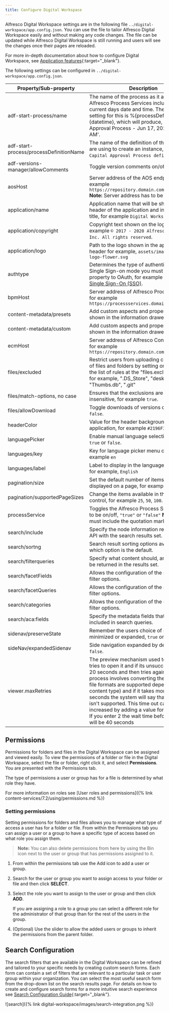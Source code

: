 ```yaml
---
title: Configure Digital Workspace
---
```


Alfresco Digital Workspace settings are in the following file `../digital-workspace/app.config.json`. You can use the file to tailor Alfresco Digital Workspace easily and without making any code changes. The file can be updated while Alfresco Digital Workspace is still running and users will see the changes once their pages are reloaded.

For more in-depth documentation about how to configure Digital Workspace, see [Application features](https://alfresco-content-app.netlify.com/#/features/){:target="_blank"}.

The following settings can be configured in `../digital-workspace/app.config.json`.

| Property/Sub-property | Description |
| --------  | ----------- |
| adf-start-process/name | The name of the process as it appears in Alfresco Process Services including the current days date and time. The default setting for this is %{processDefinition} - %{datetime}, which will produce, 'Capital Approval Process - Jun 17, 2020, 11:02:07 AM'.|
| adf-start-process/processDefinitionName | The name of the definition of the process you are using to create an instance, for example `Capital Approval Process definition`.|
| adf-versions-manager/allowComments | Toggle version comments on/off.|
| aosHost | Server address of the AOS endpoint, for example `https://repository.domain.com/alfresco/aos` **Note:** Server address has to be https.|
| application/name | Application name that will be shown in the header of the application and in the page/tab title, for example `Digital Workspace`|
| application/copyright | Copyright text shown on the login page, for example `© 2017 - 2020 Alfresco Software, Inc. All rights reserved`.|
| application/logo | Path to the logo shown in the application header for example, `assets/images/alfresco-logo-flower.svg`|
| authtype | Determines the type of authentication. To use Single Sign-on mode you must change this property to OAuth, for example `basic`. See [Single Sign-On (SSO)](https://www.alfresco.com/abn/adf/docs/core/components/login.component/#single-sign-on-sso).|
| bpmHost | Server address of Alfresco Process Services, for example `https://processservices.domain.com:port`|
| content-metadata/presets | Add custom aspects and properties to be shown in the information drawer. |
| content-metadata/custom | Add custom aspects and properties to be shown in the information drawer. |
| ecmHost | Server address of Alfresco Content Services, for example `https://repository.domain.com:port` |
| files/excluded | Restrict users from uploading certain types of files and folders by setting or extending the list of rules at the "files.excluded" path for example, ".DS_Store", "desktop.ini", "Thumbs.db", ".git" | |
| files/match-options, no case | Ensures that the exclusions are case insensitive, for example `true`. |
| files/allowDownload |Toggle downloads of versions on/off, `true` or `false`.|
| headerColor | Value for the header background color of the application, for example `#2196F3` |
| languagePicker | Enable manual language selection menu, `true` or `false`.|
| languages/key | Key for language picker menu options, for example  `en` |
| languages/label | Label to display in the language picker menu, for example, `English`|
| pagination/size | Set the default number of items to be displayed on a page, for example `25` |
| pagination/supportedPageSizes | Change the items available in the pagination control, for example `25`, `50`, `100`. |
| processService | Toggles the Alfresco Process Services plugin to be on/off, `"true"` or `"false"` **Note:** You must include the quotation marks. |
| search/include | Specify the node information returned by the API with the search results set. |
| search/sortng | Search result sorting options available, and which option is the default.|
| search/filterqueries | Specify what content should, and shouldn’t be returned in the results set.|
| search/facetFields | Allows the configuration of the search results filter options.|
| search/facetQueries | Allows the configuration of the search results filter options.|
| search/categories | Allows the configuration of the search results filter options.|
| search/aca:fields | Specify the metadata fields that will be included in search queries.|
| sidenav/preserveState | Remember the users choice of sidenav minimized or expanded, `true` or `false`.|
| sideNav/expandedSidenav | Side navigation expanded by default, `true` or `false`.|
| viewer.maxRetries | The preview mechanism used to view a file tries to open it and if its unsuccessful it waits 20 seconds and then tries again. The process involves converting the file (multiple file formats are supported depending on content type) and if it takes more than 20 seconds the system will say that the content isn't supported. This time out can be increased by adding a value for this property. If you enter 2 the wait time before time out will be 40 seconds|

## Permissions

Permissions for folders and files in the Digital Workspace can be assigned and viewed easily.
To view the permissions of a folder or file in the Digital Workspace, select the file or folder, right click it, and select **Permissions**. You are presented with the Permissions tab.

The type of permissions a user or group has for a file is determined by what role they have.

For more information on roles see [User roles and permissions]({% link content-services/7.2/using/permissions.md %})

### Setting permissions

Setting permissions for folders and files allows you to manage what type of access a user has for a folder or file. From within the Permissions tab you can assign a user or a group to have a specific type of access based on what role you assign them.
> **Note:** You can also delete permissions from here by using the Bin icon next to the user or group that has permissions assigned to it.

1. From within the permissions tab use the Add icon to add a user or group.

2. Search for the user or group you want to assign access to your folder or file and then click **SELECT**.

3. Select the role you want to assign to the user or group and then click **ADD**.

    If you are assigning a role to a group you can select a different role for the administrator of that group than for the rest of the users in the group.

4. (Optional) Use the slider to allow the added users or groups to inherit the permissions from the parent folder.

## Search Configuration

The search filters that are available in the Digital Workspace can be refined and tailored to your specific needs by creating custom search forms. Each form can contain a set of filters that are relevant to a particular task or user group within your organization. You can select the most useful search form from the drop-down list on the search results page. For details on how to create and configure search forms for a more intuitive search experience see [Search Configuration Guide](https://github.com/Alfresco/alfresco-ng2-components/blob/develop/docs/user-guide/search-configuration-guide.md){:target="_blank"}.

![search]({% link digital-workspace/images/search-integration.png %})